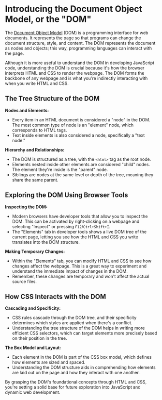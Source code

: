 # Introducing the Document Object Model, or the "DOM"

The [Document Object Model](https://www.w3schools.com/js/js_htmldom.asp) (DOM) is a programming interface for web documents. It represents the page so that programs can change the document structure, style, and content. The DOM represents the document as nodes and objects; this way, programming languages can interact with the page.

Although it is more useful to understand the DOM in developing JavaScript code, understanding the DOM is crucial because it's how the browser interprets HTML and CSS to render the webpage. The DOM forms the backbone of any webpage and is what you're indirectly interacting with when you write HTML and CSS.

## The Tree Structure of the DOM

**Nodes and Elements:**
- Every item in an HTML document is considered a "node" in the DOM. The most common type of node is an "element" node, which corresponds to HTML tags.
- Text inside elements is also considered a node, specifically a "text node."

**Hierarchy and Relationships:**
- The DOM is structured as a tree, with the `<html>` tag as the root node.
- Elements nested inside other elements are considered "child" nodes. The element they're inside is the "parent" node.
- Siblings are nodes at the same level or depth of the tree, meaning they share the same parent.

## Exploring the DOM Using Browser Tools

**Inspecting the DOM:**
- Modern browsers have developer tools that allow you to inspect the DOM. This can be activated by right-clicking on a webpage and selecting "Inspect" or pressing `F12`/`Ctrl+Shift+I`.
- The "Elements" tab in developer tools shows a live DOM tree of the current page, letting you see how the HTML and CSS you write translates into the DOM structure.

**Making Temporary Changes:**
- Within the "Elements" tab, you can modify HTML and CSS to see how changes affect the webpage. This is a great way to experiment and understand the immediate impact of changes in the DOM.
- Remember, these changes are temporary and won't affect the actual source files.

## How CSS Interacts with the DOM

**Cascading and Specificity:**
- CSS rules cascade through the DOM tree, and their specificity determines which styles are applied when there's a conflict.
- Understanding the tree structure of the DOM helps in writing more efficient CSS selectors, which can target elements more precisely based on their position in the tree.

**The Box Model and Layout:**
- Each element in the DOM is part of the CSS box model, which defines how elements are sized and spaced.
- Understanding the DOM structure aids in comprehending how elements are laid out on the page and how they interact with one another.

By grasping the DOM's foundational concepts through HTML and CSS, you're setting a solid base for future exploration into JavaScript and dynamic web development.
